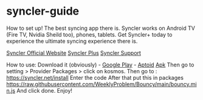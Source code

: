 # syncler-guide
How to set up! The best syncing app there is. Syncler works on Android TV (Fire TV, Nvidia Sheild too), phones, tablets. Get Syncler+ today to experience the ultimate syncing experience there is.

[Syncler Official Website](https://syncler.net/)
[Syncler Plus](https://syncler.net/plus)
[Syncler Support](https://syncler.net/plus-support)

How to use:
Download it (obviously) -  [Google Play](https://play.google.com/store/apps/details?id=com.syncler) - [Aptoid](https://syncler.en.aptoide.com/app) [Apk](https://syncler.net/d)
Then go to setting > Provider Packages > click on kosmos.
Then go to : https://syncler.net/install
Enter the code
After that put this in packages
https://raw.githubusercontent.com/WeeklyProblem/Bouncy/main/bouncy.min.js
And click done.
Enjoy!
